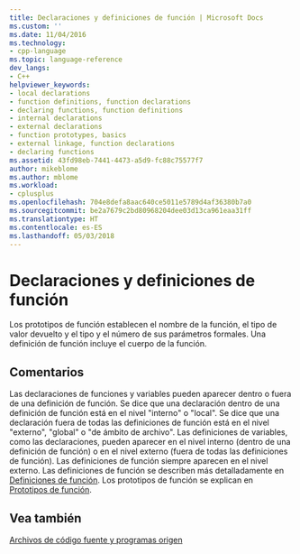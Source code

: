 ```yaml
---
title: Declaraciones y definiciones de función | Microsoft Docs
ms.custom: ''
ms.date: 11/04/2016
ms.technology:
- cpp-language
ms.topic: language-reference
dev_langs:
- C++
helpviewer_keywords:
- local declarations
- function definitions, function declarations
- declaring functions, function definitions
- internal declarations
- external declarations
- function prototypes, basics
- external linkage, function declarations
- declaring functions
ms.assetid: 43fd98eb-7441-4473-a5d9-fc88c75577f7
author: mikeblome
ms.author: mblome
ms.workload:
- cplusplus
ms.openlocfilehash: 704e8defa8aac640ce5011e5789d4af36380b7a0
ms.sourcegitcommit: be2a7679c2bd80968204dee03d13ca961eaa31ff
ms.translationtype: HT
ms.contentlocale: es-ES
ms.lasthandoff: 05/03/2018
---
```

# <a name="function-declarations-and-definitions"></a>Declaraciones y definiciones de función
Los prototipos de función establecen el nombre de la función, el tipo de valor devuelto y el tipo y el número de sus parámetros formales. Una definición de función incluye el cuerpo de la función.  
  
## <a name="remarks"></a>Comentarios  
 Las declaraciones de funciones y variables pueden aparecer dentro o fuera de una definición de función. Se dice que una declaración dentro de una definición de función está en el nivel "interno" o "local". Se dice que una declaración fuera de todas las definiciones de función está en el nivel "externo", "global" o "de ámbito de archivo". Las definiciones de variables, como las declaraciones, pueden aparecer en el nivel interno (dentro de una definición de función) o en el nivel externo (fuera de todas las definiciones de función). Las definiciones de función siempre aparecen en el nivel externo. Las definiciones de función se describen más detalladamente en [Definiciones de función](../c-language/c-function-definitions.md). Los prototipos de función se explican en [Prototipos de función](../c-language/function-prototypes.md).  
  
## <a name="see-also"></a>Vea también  
 [Archivos de código fuente y programas origen](../c-language/source-files-and-source-programs.md)
